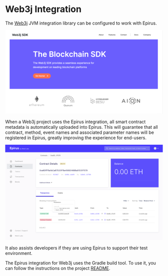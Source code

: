# Web3j Integration

The [Web3j](https://web3j.io) JVM integration library can be configured to work with Epirus. 

![Web3j Website](./img/web3j_website.png)

When a Web3j project uses the Epirus integration, all smart contract metadata is automatically uploaded into Epirus. This will guarantee that all contract, method, event names and associated parameter names will be registered in Epirus, greatly improving the experience for end-users.

![Contract with metadata](./img/contract_with_metadata.png)

It also assists developers if they are using Epirus to support their test environment.

The Epirus integration for Web3j uses the Gradle build tool. To use it, you can follow the instructions on the project [README](https://github.com/web3j/epirus-gradle-plugin).
